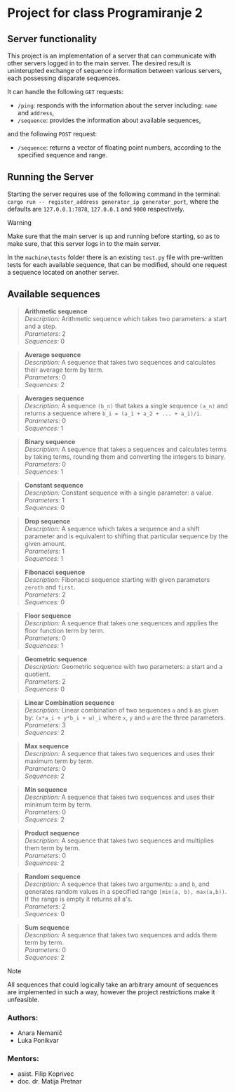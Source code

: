 # Project for class Programiranje 2

## Server functionality

This project is an implementation of a server that can 
communicate with other servers logged in to the main server. 
The desired result is uninterupted exchange of sequence 
information between various servers, each possessing disparate sequences.

It can handle the following `GET` requests:
- `/ping`: responds with the information about the server including: `name` and `address`,
- `/sequence`: provides the information about available sequences,

and the following `POST` request:
- `/sequence`: returns a vector of floating point numbers, 
according to the specified sequence and range.

## Running the Server

Starting the server requires use of the following command in the
 terminal: 
 `cargo run -- register_address generator_ip generator_port`,
 where the defaults are `127.0.0.1:7878`, `127.0.0.1` and `9000` respectively.

> [!WARNING]
> Make sure that the main server is up and running
 before starting, so as to make sure, that this server logs in to the
 main server.

In the `machine\tests` folder there is an existing `test.py` 
file with pre-written tests for each available sequence, that
 can be modified, should one request a sequence located on 
 another server.

## Available sequences

> __Arithmetic sequence__  
> _Description:_ 
> Arithmetic sequence which takes two parameters: a start and a 
step.  
> _Parameters:_ 
>  2  
> _Sequences:_ 
>  0

> __Average sequence__  
> _Description:_ 
> A sequence that takes two sequences and calculates their 
average term by term.  
> _Parameters:_ 
>  0  
> _Sequences:_ 
>  2

> __Averages sequence__  
> _Description:_ 
> A sequence `(b_n)` that takes a single sequence `(a_n)` and returns a sequence where `b_i = (a_1 + a_2 + ... + a_i)/i`.  
> _Parameters:_ 
>  0  
> _Sequences:_ 
>  1

> __Binary sequence__  
> _Description:_ 
> A sequence that takes a sequences and calculates terms by taking terms, 
rounding them and converting the integers to binary.   
> _Parameters:_ 
>  0  
> _Sequences:_ 
>  1

> __Constant sequence__  
> _Description:_ 
> Constant sequence with a single parameter: a value.  
> _Parameters:_ 
>  1  
> _Sequences:_ 
>  0

> __Drop sequence__  
> _Description:_ 
> A sequence which takes a sequence and a shift parameter and is 
> equivalent to shifting that particular sequence by the given
 amount.  
> _Parameters:_ 
> 1  
> _Sequences:_ 
> 1

> __Fibonacci sequence__  
> _Description:_ 
> Fibonacci sequence starting with given parameters `zeroth` and
 `first`.  
> _Parameters:_ 
>  2  
> _Sequences:_ 
>  0

> __Floor sequence__  
> _Description:_ 
> A sequence that takes one sequences and applies the floor function 
term by term.  
> _Parameters:_ 
>  0  
> _Sequences:_ 
>  1

> __Geometric sequence__  
> _Description:_ 
> Geometric sequence with two parameters: a start and a 
quotient.  
> _Parameters:_ 
>  2  
> _Sequences:_ 
>  0

> __Linear Combination sequence__  
> _Description:_ 
> Linear combination of two sequences `a` and `b` as given by:
 `(x*a_i + y*b_i + w)_i` where `x`, `y` and `w` are the three 
 parameters.  
> _Parameters:_ 
>  3  
> _Sequences:_ 
>  2

> __Max sequence__  
> _Description:_ 
> A sequence that takes two sequences and uses their maximum 
term by term.  
> _Parameters:_ 
>  0  
> _Sequences:_ 
>  2

> __Min sequence__  
> _Description:_ 
> A sequence that takes two sequences and uses their minimum 
term by term.  
> _Parameters:_ 
>  0  
> _Sequences:_ 
>  2

> __Product sequence__  
> _Description:_ 
> A sequence that takes two sequences and multiplies them term 
by term.  
> _Parameters:_ 
>  0  
> _Sequences:_ 
>  2

> __Random sequence__  
> _Description:_ 
>A sequence that takes two arguments: `a` and `b`, and generates random values
 in a specified range `[min(a, b), max(a,b))`. If the range is empty it 
 returns all a's.  
> _Parameters:_ 
>  2  
> _Sequences:_ 
>  0

> __Sum sequence__  
> _Description:_ 
> A sequence that takes two sequences and adds them term by term.  
> _Parameters:_ 
>  0  
> _Sequences:_ 
>  2

> [!NOTE]
> All sequences that could logically take an arbitrary amount of sequences are implemented in such a way, however the project restrictions make it unfeasible.

### Authors:
- Anara Nemanič
- Luka Ponikvar

### Mentors:
- asist. Filip Koprivec
- doc. dr. Matija Pretnar

